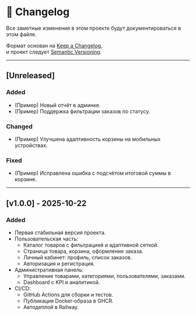 # 📑 Changelog
Все заметные изменения в этом проекте будут документироваться в этом файле.

Формат основан на [Keep a Changelog](https://keepachangelog.com/ru/1.0.0/),  
и проект следует [Semantic Versioning](https://semver.org/lang/ru/).

---

## [Unreleased]
### Added
- (Пример) Новый отчёт в админке.
- (Пример) Поддержка фильтрации заказов по статусу.

### Changed
- (Пример) Улучшена адаптивность корзины на мобильных устройствах.

### Fixed
- (Пример) Исправлена ошибка с подсчётом итоговой суммы в корзине.

---

## [v1.0.0] - 2025-10-22
### Added
- Первая стабильная версия проекта.
- Пользовательская часть:
  - Каталог товаров с фильтрацией и адаптивной сеткой.
  - Страница товара, корзина, оформление заказа.
  - Личный кабинет: профиль, список заказов.
  - Авторизация и регистрация.
- Административная панель:
  - Управление товарами, категориями, пользователями, заказами.
  - Dashboard с KPI и аналитикой.
- CI/CD:
  - GitHub Actions для сборки и тестов.
  - Публикация Docker‑образа в GHCR.
  - Автодеплой в Railway.
